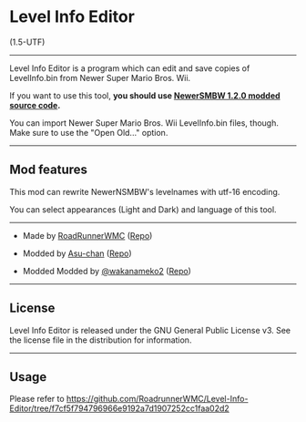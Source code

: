 # Level Info Editor
(1.5-UTF)

----------------------------------------------------------------

Level Info Editor is a program which can edit and save copies of LevelInfo.bin from Newer Super Mario Bros. Wii.

If you want to use this tool, **you should use [NewerSMBW 1.2.0 modded source code](https://github.com/wakanameko/NewerSMBW_UTF-16).**  

You can import Newer Super Mario Bros. Wii LevelInfo.bin files, though. Make sure to use the "Open Old..." option.

----------------------------------------------------------------

## Mod features

This mod can rewrite NewerNSMBW's levelnames with utf-16 encoding.  

You can select appearances (Light and Dark) and language of this tool.  

----------------------------------------------------------------

* Made by [RoadRunnerWMC](https://github.com/RoadrunnerWMC) ([Repo](https://github.com/RoadrunnerWMC/Level-Info-Editor))

* Modded by [Asu-chan](https://github.com/Asu-chan) ([Repo](https://github.com/Asu-chan/NSMBWThePranksterComets/tree/clang-no-translations/Tools/Level%20Info%20Editor))

* Modded Modded by [@wakanameko2](https://github.com/wakanameko) ([Repo](https://github.com/wakanameko/Level-Info-Editor_UTF))

----------------------------------------------------------------

## License

Level Info Editor is released under the GNU General Public License v3.
See the license file in the distribution for information.

----------------------------------------------------------------

## Usage

Please refer to https://github.com/RoadrunnerWMC/Level-Info-Editor/tree/f7cf5f794796966e9192a7d1907252cc1faa02d2

